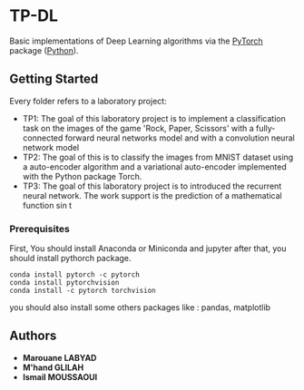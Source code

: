 # TP-DL
Basic implementations of Deep Learning algorithms via the [PyTorch](https://pytorch.org/) package ([Python](https://www.python.org/)). 

## Getting Started
Every folder refers to a laboratory project:
* TP1: The goal of this laboratory project is to implement a classification task on the images of the game 'Rock, Paper, Scissors' with a fully-connected forward neural networks model and with a convolution neural network model
* TP2: The goal of this  is to classify the images from MNIST dataset  using a auto-encoder algorithm and a variational auto-encoder implemented with the Python package Torch.
* TP3: The goal of this laboratory project is to introduced  the recurrent neural network. The work support is the prediction of a mathematical function sin t


### Prerequisites
First, You should install Anaconda or Miniconda and jupyter
after that, you should install pythorch package.

```
conda install pytorch -c pytorch
conda install pytorchvision
conda install -c pytorch torchvision
```
you should also install some others packages like : pandas, matplotlib

## Authors
* **Marouane LABYAD** 
* **M'hand GLILAH** 
* **Ismail MOUSSAOUI** 



